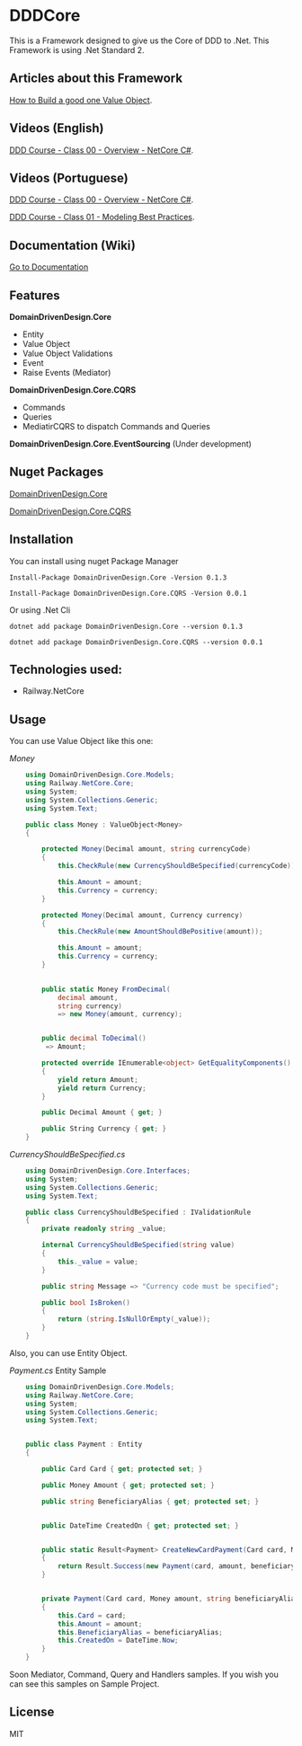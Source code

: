 # DDDCore

This is a Framework designed to give us the Core of DDD to .Net. This Framework is using .Net Standard 2.


## Articles about this Framework

[How to Build a good one Value Object](https://medium.com/@carlosbueno.kinder/how-to-build-a-good-one-value-object-c45ed80ee8a9).

## Videos (English)

[DDD Course - Class 00 - Overview - NetCore C#](https://www.youtube.com/watch?v=vyMELNE03GA).

## Videos (Portuguese)

[DDD Course - Class 00 - Overview - NetCore C#](https://www.youtube.com/watch?v=vyMELNE03GA).

[DDD Course - Class 01 - Modeling Best Practices](https://www.youtube.com/watch?v=WzRiy07j_50).

## Documentation (Wiki)

[Go to Documentation](https://github.com/kinderbueno360/DDDCore/wiki)

## Features

**DomainDrivenDesign.Core**
* Entity
* Value Object
* Value Object Validations
* Event
* Raise Events (Mediator)

**DomainDrivenDesign.Core.CQRS**
* Commands
* Queries
* MediatirCQRS to dispatch Commands and Queries

**DomainDrivenDesign.Core.EventSourcing** (Under development)

## Nuget Packages

[DomainDrivenDesign.Core](https://www.nuget.org/packages/DomainDrivenDesign.Core)


[DomainDrivenDesign.Core.CQRS](https://www.nuget.org/packages/DomainDrivenDesign.Core.CQRS)


## Installation

You can install using nuget Package Manager

```
Install-Package DomainDrivenDesign.Core -Version 0.1.3
```

```
Install-Package DomainDrivenDesign.Core.CQRS -Version 0.0.1
```


Or using .Net Cli


```
dotnet add package DomainDrivenDesign.Core --version 0.1.3
```

```
dotnet add package DomainDrivenDesign.Core.CQRS --version 0.0.1
```

## Technologies used:

- Railway.NetCore

## Usage

You can use Value Object like this one:

*Money* 

```csharp
    using DomainDrivenDesign.Core.Models;
    using Railway.NetCore.Core;
    using System;
    using System.Collections.Generic;
    using System.Text;

    public class Money : ValueObject<Money>
    {

        protected Money(Decimal amount, string currencyCode)
        {
            this.CheckRule(new CurrencyShouldBeSpecified(currencyCode));

            this.Amount = amount;
            this.Currency = currency;
        }

        protected Money(Decimal amount, Currency currency)
        {
            this.CheckRule(new AmountShouldBePositive(amount));

            this.Amount = amount;
            this.Currency = currency;
        }

   
        public static Money FromDecimal(
            decimal amount,
            string currency)
            => new Money(amount, currency);


        public decimal ToDecimal()
         => Amount;

        protected override IEnumerable<object> GetEqualityComponents()
        {
            yield return Amount;
            yield return Currency;
        }

        public Decimal Amount { get; }

        public String Currency { get; }
    }
```
*CurrencyShouldBeSpecified.cs*

```csharp
    using DomainDrivenDesign.Core.Interfaces;
    using System;
    using System.Collections.Generic;
    using System.Text;

    public class CurrencyShouldBeSpecified : IValidationRule
    {
        private readonly string _value;

        internal CurrencyShouldBeSpecified(string value)
        {
            this._value = value;
        }

        public string Message => "Currency code must be specified";

        public bool IsBroken()
        {
            return (string.IsNullOrEmpty(_value));
        }
    }
```


Also, you can use Entity Object.

*Payment.cs* Entity Sample

```csharp
    using DomainDrivenDesign.Core.Models;
    using Railway.NetCore.Core;
    using System;
    using System.Collections.Generic;
    using System.Text;


    public class Payment : Entity
    {

        public Card Card { get; protected set; }

        public Money Amount { get; protected set; }

        public string BeneficiaryAlias { get; protected set; }


        public DateTime CreatedOn { get; protected set; }


        public static Result<Payment> CreateNewCardPayment(Card card, Money amount, string beneficiaryAlias)
        {
            return Result.Success(new Payment(card, amount, beneficiaryAlias));
        }


        private Payment(Card card, Money amount, string beneficiaryAlias) : base()
        {
            this.Card = card;
            this.Amount = amount;
            this.BeneficiaryAlias = beneficiaryAlias;
            this.CreatedOn = DateTime.Now;
        }
    }
```
Soon Mediator, Command, Query and Handlers samples.
If you wish you can see this samples on Sample Project.

## License

MIT
